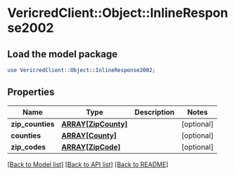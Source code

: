 # VericredClient::Object::InlineResponse2002

## Load the model package
```perl
use VericredClient::Object::InlineResponse2002;
```

## Properties
Name | Type | Description | Notes
------------ | ------------- | ------------- | -------------
**zip_counties** | [**ARRAY[ZipCounty]**](ZipCounty.md) |  | [optional] 
**counties** | [**ARRAY[County]**](County.md) |  | [optional] 
**zip_codes** | [**ARRAY[ZipCode]**](ZipCode.md) |  | [optional] 

[[Back to Model list]](../README.md#documentation-for-models) [[Back to API list]](../README.md#documentation-for-api-endpoints) [[Back to README]](../README.md)


